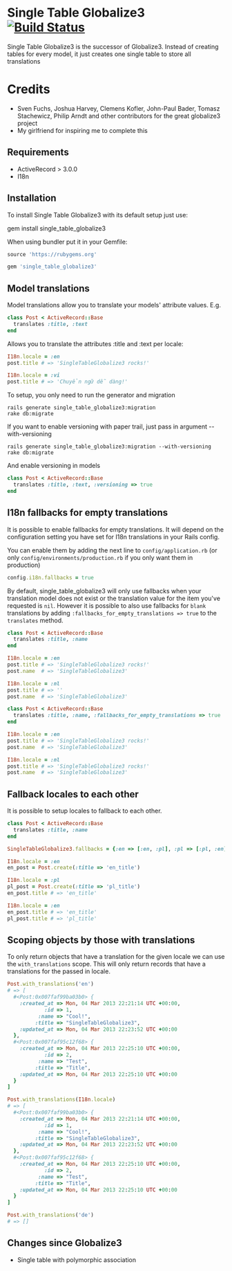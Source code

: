 # Single Table Globalize3 [![Build Status](https://travis-ci.org/trongrg/single_table_globalize3.png?branch=master)](https://travis-ci.org/trongrg/single_table_globalize3)

Single Table Globalize3 is the successor of Globalize3. Instead of creating
tables for every model, it just creates one single table to store all translations

# Credits
* Sven Fuchs, Joshua Harvey, Clemens Kofler, John-Paul Bader, Tomasz Stachewicz, Philip Arndt and other contributors for the great globalize3 project
* My girlfriend for inspiring me to complete this

## Requirements

* ActiveRecord > 3.0.0
* I18n

## Installation

To install Single Table Globalize3 with its default setup just use:

gem install single_table_globalize3


When using bundler put it in your Gemfile:

```ruby
source 'https://rubygems.org'

gem 'single_table_globalize3'
```

## Model translations

Model translations allow you to translate your models' attribute values. E.g.

```ruby
class Post < ActiveRecord::Base
  translates :title, :text
end
```

Allows you to translate the attributes :title and :text per locale:

```ruby
I18n.locale = :en
post.title # => 'SingleTableGlobalize3 rocks!'

I18n.locale = :vi
post.title # => 'Chuyển ngữ dễ dàng!'
```

To setup, you only need to run the generator and migration

```
rails generate single_table_globalize3:migration
rake db:migrate
```

If you want to enable versioning with paper trail, just pass in argument --with-versioning

```
rails generate single_table_globalize3:migration --with-versioning
rake db:migrate
```

And enable versioning in models

```ruby
class Post < ActiveRecord::Base
  translates :title, :text, :versioning => true
end
```

## I18n fallbacks for empty translations

It is possible to enable fallbacks for empty translations. It will depend on the
configuration setting you have set for I18n translations in your Rails config.

You can enable them by adding the next line to `config/application.rb` (or only
`config/environments/production.rb` if you only want them in production)

```ruby
config.i18n.fallbacks = true
```

By default, single_table_globalize3 will only use fallbacks when your translation model does
not exist or the translation value for the item you've requested is `nil`.
However it is possible to also use fallbacks for `blank` translations by adding
`:fallbacks_for_empty_translations => true` to the `translates` method.

```ruby
class Post < ActiveRecord::Base
  translates :title, :name
end

I18n.locale = :en
post.title # => 'SingleTableGlobalize3 rocks!'
post.name  # => 'SingleTableGlobalize3'

I18n.locale = :nl
post.title # => ''
post.name  # => 'SingleTableGlobalize3'
```

```ruby
class Post < ActiveRecord::Base
  translates :title, :name, :fallbacks_for_empty_translations => true
end

I18n.locale = :en
post.title # => 'SingleTableGlobalize3 rocks!'
post.name  # => 'SingleTableGlobalize3'

I18n.locale = :nl
post.title # => 'SingleTableGlobalize3 rocks!'
post.name  # => 'SingleTableGlobalize3'
```

## Fallback locales to each other

It is possible to setup locales to fallback to each other.

```ruby
class Post < ActiveRecord::Base
  translates :title, :name
end

SingleTableGlobalize3.fallbacks = {:en => [:en, :pl], :pl => [:pl, :en]}

I18n.locale = :en
en_post = Post.create(:title => 'en_title')

I18n.locale = :pl
pl_post = Post.create(:title => 'pl_title')
en_post.title # => 'en_title'

I18n.locale = :en
en_post.title # => 'en_title'
pl_post.title # => 'pl_title'
```


## Scoping objects by those with translations

To only return objects that have a translation for the given locale we can use
the `with_translations` scope. This will only return records that have a
translations for the passed in locale.

```ruby
Post.with_translations('en')
# => [
  #<Post:0x007faf99ba03b0> {
    :created_at => Mon, 04 Mar 2013 22:21:14 UTC +00:00,
            :id => 1,
          :name => "Cool!",
         :title => "SingleTableGlobalize3",
    :updated_at => Mon, 04 Mar 2013 22:23:52 UTC +00:00
  },
  #<Post:0x007faf95c12f68> {
    :created_at => Mon, 04 Mar 2013 22:25:10 UTC +00:00,
            :id => 2,
          :name => "Test",
         :title => "Title",
    :updated_at => Mon, 04 Mar 2013 22:25:10 UTC +00:00
  }
]

Post.with_translations(I18n.locale)
# => [
  #<Post:0x007faf99ba03b0> {
    :created_at => Mon, 04 Mar 2013 22:21:14 UTC +00:00,
            :id => 1,
          :name => "Cool!",
         :title => "SingleTableGlobalize3",
    :updated_at => Mon, 04 Mar 2013 22:23:52 UTC +00:00
  },
  #<Post:0x007faf95c12f68> {
    :created_at => Mon, 04 Mar 2013 22:25:10 UTC +00:00,
            :id => 2,
          :name => "Test",
         :title => "Title",
    :updated_at => Mon, 04 Mar 2013 22:25:10 UTC +00:00
  }
]

Post.with_translations('de')
# => []
```

## Changes since Globalize3

* Single table with polymorphic association
